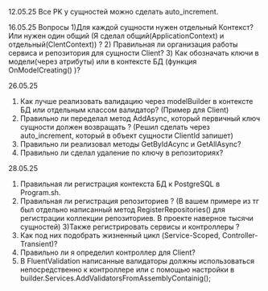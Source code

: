 12.05.25
Все PK у сущностей  можно сделать auto_increment.

16.05.25
Вопросы 
1)Для каждой сущности нужен отдельный Контекст? Или нужен один общий (Я сделал общий(ApplicationContext) и отдельный(ClentContext)) ?
2) Правильная ли организация работы сервиса и репозитория для сущности Client? 
3) Как обозначать ключи в модели(через атрибуты) или в контексте БД (функция OnModelCreating() )? 

26.05.25
1) Как лучше реализовать валидацию через modelBuilder в контексте БД или отдельным классом валидатор? (Пример для Client)  
2) Правильно ли переделал метод AddAsync, который первичный ключ сущности должен возвращать ? (Решил сделать через auto_increment, который в объект сущности ClientId запишет)
3) Правильно ли реализовал методы GetByIdAcync и GetAllAsync?
4) Правильно ли сделал удаление по ключу в репозиториях?

28.05.25
1) Правильная ли регистрация контекста БД к PostgreSQL в Program.sh.
2) Правильная ли регистрация репозиториев ? (В вашем примере из тг  был отдельно написанный метод RegisterRepositories() для регистрации коллекции репозиториев. В проекте наверное тысячи сущностей)
3)Также регистрировать сервисы и контроллеры ? 
4) Как под них подобрать жизненный цикл (Service-Scoped, Controller-Transient)?
4) Правильно ли я определил контроллер для Client? 
5) В FluentValidation написанные валидаторы должны использоваться непосредственно к контроллере или с помощью настройки в  
builder.Services.AddValidatorsFromAssemblyContainig();